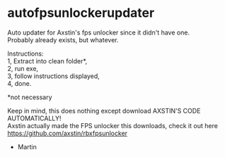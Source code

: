 # autofpsunlockerupdater
 
Auto updater for Axstin's fps unlocker since it didn't have one.   
Probably already exists, but whatever.   

Instructions:  
1, Extract into clean folder*,   
2, run exe,  
3, follow instructions displayed,  
4, done.  

*not necessary

Keep in mind, this does nothing except download AXSTIN'S CODE AUTOMATICALLY!  
Axstin actually made the FPS unlocker this downloads, check it out here https://github.com/axstin/rbxfpsunlocker 

- Martin
